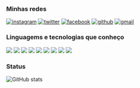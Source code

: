 ### Minhas redes

[![instagram](https://img.shields.io/badge/Instagram-E4405F?style=for-the-badge&logo=instagram&logoColor=white)](https://www.instagram.com/ser9io_/)
[![twitter](https://img.shields.io/badge/Twitter-1DA1F2?style=for-the-badge&logo=twitter&logoColor=white)](https://twitter.com/Sergio64762119)
[![facebook](https://img.shields.io/badge/Facebook-1877F2?style=for-the-badge&logo=facebook&logoColor=white)](https://www.facebook.com/sergio.furlanetto.16)
[![github](https://img.shields.io/badge/GitHub-100000?style=for-the-badge&logo=github&logoColor=white)](https://github.com/Sergio6744)
[![gmail](https://img.shields.io/badge/Gmail-D14836?style=for-the-badge&logo=gmail&logoColor=white)](furlanettosergio1212@gmail.com)

### Linguagems e tecnologias que conheço

<div style="display:inine-block;">
  <img src="https://img.shields.io/badge/HTML5-E34F26?style=for-the-badge&logo=html5&logoColor=white">
  <img src="https://img.shields.io/badge/CSS3-1572B6?style=for-the-badge&logo=css3&logoColor=white">
  <img src="https://img.shields.io/badge/JavaScript-F7DF1E?style=for-the-badge&logo=javascript&logoColor=black">
  <img src="https://img.shields.io/badge/Java-ED8B00?style=for-the-badge&logo=openjdk&logoColor=white">
  <img src="https://img.shields.io/badge/PHP-777BB4?style=for-the-badge&logo=php&logoColor=white">
  <img src="https://img.shields.io/badge/MySQL-00000F?style=for-the-badge&logo=mysql&logoColor=white">
  <img src="https://img.shields.io/badge/Android_Studio-3DDC84?style=for-the-badge&logo=android-studio&logoColor=white">
  <img src="https://img.shields.io/badge/Visual_Studio_Code-0078D4?style=for-the-badge&logo=visual%20studio%20code&logoColor=white">
  <img src="https://img.shields.io/badge/Windows-0078D6?style=for-the-badge&logo=windows&logoColor=white">
</div>

### Status

![GitHub stats](https://github-readme-stats.vercel.app/api?username=Sergio6744&show_icons=true&theme=tokyonight)
